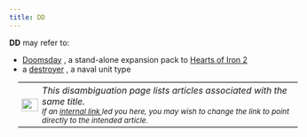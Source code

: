 ```yaml
---
title: DD
---
```


**DD** may refer to:

- [Doomsday](/wiki/Doomsday "Doomsday") , a stand-alone expansion pack to [Hearts of Iron 2](/wiki/Hearts_of_Iron_2 "Hearts of Iron 2")
- a [destroyer](/wiki/Destroyer "Destroyer") , a naval unit type

<table style="margin: 0.9em 1em; border-top: 1px solid #ccc; border-bottom: 1px solid #ccc;"><tbody><tr><td style="padding: 2px 0 2px 0.4em;"><div class="floatleft"><a class="image" href="/wiki/File:Disambig_grey.png"><img alt="Disambig grey.png" data-file-height="200" data-file-width="260" data-url="https://central.paradoxwikis.com/images/thumb/b/b2/Disambig_grey.png/30px-Disambig_grey.png" decoding="async" height="23" loading="lazy" src="https://central.paradoxwikis.com/images/thumb/b/b2/Disambig_grey.png/30px-Disambig_grey.png" srcset="https://central.paradoxwikis.com/images/thumb/b/b2/Disambig_grey.png/45px-Disambig_grey.png 1.5x, https://central.paradoxwikis.com/images/thumb/b/b2/Disambig_grey.png/60px-Disambig_grey.png 2x" width="30"></a></div></td><td style="padding: 0.25em 0.4em; font-style: italic;">This disambiguation page lists articles associated with the same title.<br><small>If an <a href="/wiki/Special:WhatLinksHere/DD" title="Special:WhatLinksHere/DD">internal link </a>led you here, you may wish to change the link to point directly to the intended article.</small></td></tr></tbody></table>
